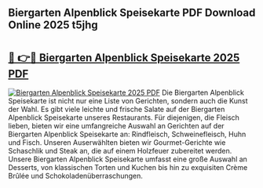 ## Biergarten Alpenblick Speisekarte PDF Download Online 2025 t5jhg

# <h2><a href="http://gc68yx.nevu.top/?p=Biergarten+Alpenblick+Speisekarte">🔗 👉🔴 Biergarten Alpenblick Speisekarte 2025 PDF</a></h2>

[![Biergarten Alpenblick Speisekarte 2025 PDF](https://i.imgur.com/dBaPXMq.png)](http://gc68yx.nevu.top/?p=Biergarten+Alpenblick+Speisekarte)
Die Biergarten Alpenblick Speisekarte ist nicht nur eine Liste von Gerichten, sondern auch die Kunst der Wahl. Es gibt viele leichte und frische Salate auf der Biergarten Alpenblick Speisekarte unseres Restaurants. Für diejenigen, die Fleisch lieben, bieten wir eine umfangreiche Auswahl an Gerichten auf der Biergarten Alpenblick Speisekarte an: Rindfleisch, Schweinefleisch, Huhn und Fisch. Unseren Auserwählten bieten wir Gourmet-Gerichte wie Schaschlik und Steak an, die auf einem Holzfeuer zubereitet werden. Unsere Biergarten Alpenblick Speisekarte umfasst eine große Auswahl an Desserts, von klassischen Torten und Kuchen bis hin zu exquisiten Crème Brûlée und Schokoladenüberraschungen.
